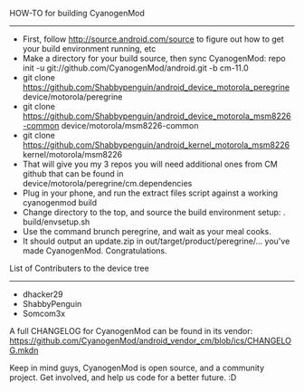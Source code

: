 HOW-TO for building CyanogenMod
_______________________________

- First, follow http://source.android.com/source to figure out how to get your build environment running, etc
- Make a directory for your build source, then sync CyanogenMod: repo init -u git://github.com/CyanogenMod/android.git -b cm-11.0
- git clone https://github.com/Shabbypenguin/android_device_motorola_peregrine device/motorola/peregrine
- git clone https://github.com/Shabbypenguin/android_device_motorola_msm8226-common device/motorola/msm8226-common
- git clone https://github.com/Shabbypenguin/android_kernel_motorola_msm8226 kernel/motorola/msm8226
- That will give you my 3 repos you will need additional ones from CM github that can be found in device/motorola/peregrine/cm.dependencies
- Plug in your phone, and run the extract files script against a working cyanogenmod build
- Change directory to the top, and source the build environment setup: . build/envsetup.sh
- Use the command brunch peregrine, and wait as your meal cooks.
- It should output an update.zip in out/target/product/peregrine/... you've made CyanogenMod. Congratulations.



List of Contributers to the device tree
___________________________________________________________________________

- dhacker29
- ShabbyPenguin
- Somcom3x

A full CHANGELOG for CyanogenMod can be found in its vendor:  https://github.com/CyanogenMod/android_vendor_cm/blob/ics/CHANGELOG.mkdn 

Keep in mind guys, CyanogenMod is open source, and a community project. Get involved, and help us code for a better future. :D
